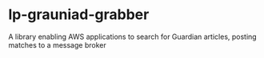 # lp-grauniad-grabber
A library enabling AWS applications to search for Guardian articles, posting matches to a message broker
